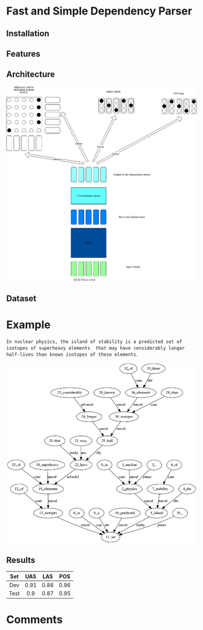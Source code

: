 # Fast and Simple Dependency Parser

## Installation

## Features

## Architecture

![Architecture](images/parser_diagram.png)

## Dataset

# Example

``
In nuclear physics, the island of stability is a predicted set of isotopes of superheavy elements 
that may have considerably longer half-lives than known isotopes of these elements. 
``

![Architecture](images/parse_tree.png)

## Results

| Set | UAS | LAS | POS |
|:---:|:---:|:---:|:---:|
| Dev | 0.91| 0.88| 0.96|
| Test| 0.9 | 0.87| 0.95|


# Comments